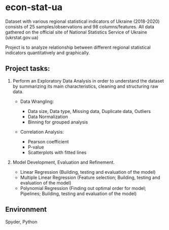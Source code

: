 # econ-stat-ua


Dataset with various regional statistical indicators of Ukraine (2018-2020) consists of 25 samples/observations and 98 columns/features.
All data gathered on the official site of National Statistics Service of Ukraine (ukrstat.gov.ua)

Project is to analyze relationship between different regional statistical indicators quantitatively and graphically.

## Project tasks:

1. Perform an Exploratory Data Analysis in order to understand the dataset by summarizing its main characteristics, cleaning and structuring raw data.

   - Data Wrangling:

     - Data size, Data type, Missing data, Duplicate data, Outliers
     - Data Normalization
     - Binning for grouped analysis

   - Correlation Analysis:

     - Pearson coefficient
     - P-value
     - Scatterplots with fitted lines

2. Model Development, Evaluation and Refinement.

   - Linear Regression (Building, testing and evaluation of the model)
   - Multiple Linear Regression (Feature selection; Building, testing and evaluation of the model)
   - Polynomial Regression (Finding out optimal order for model; Pipelines; Building, testing and evaluation of the model)


## Environment

Spyder, Python